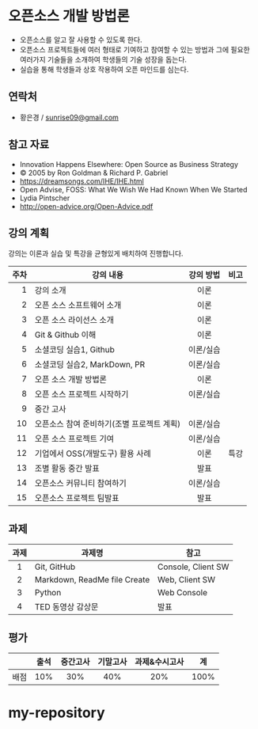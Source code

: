 # 오픈소스 개발 방법론

 * 오픈소스를 알고 잘 사용할 수 있도록 한다.
 * 오픈소스 프로젝트들에 여러 형태로 기여하고 참여할 수 있는 방법과 그에 필요한 여러가지 기술들을 소개하여 학생들의 기술 성장을 돕는다.
 * 실습을 통해 학생들과 상호 작용하여 오픈 마인드를 심는다.

## 연락처

- 황은경 / sunrise09@gmail.com

## 참고 자료
 * Innovation Happens Elsewhere: Open Source as Business Strategy
  * © 2005 by Ron Goldman & Richard P. Gabriel
  * https://dreamsongs.com/IHE/IHE.html
 * Open Advise, FOSS: What We Wish We Had Known When We Started
  * Lydia Pintscher
  * http://open-advice.org/Open-Advice.pdf

## 강의 계획

강의는 이론과 실습 및 특강을 균형있게 배치하여 진행합니다.

| 주차 | 강의 내용 | 강의 방법 | 비고 |
|---:|---|:---:|:---:|
| 1 | 강의 소개 | 이론 | |
| 2 | 오픈 소스 소프트웨어 소개 | 이론 | |
| 3 | 오픈 소스 라이선스 소개 | 이론 | |
| 4 | Git & Github 이해 | 이론 | |
| 5 | 소셜코딩 실습1, Github | 이론/실습 | |
| 6 | 소셜코딩 실습2, MarkDown, PR | 이론/실습 | |
| 7 | 오픈 소스 개발 방법론 | 이론 | |
| 8 | 오픈 소스 프로젝트 시작하기 | 이론/실습 | |
| 9 | 중간 고사 | | |
| 10 | 오픈소스 참여 준비하기(조별 프로젝트 계획) | 이론/실습 | |
| 11 | 오픈 소스 프로젝트 기여 | 이론/실습 | |
| 12 | 기업에서 OSS(개발도구) 활용 사례 | 이론 | 특강 |
| 13 | 조별 활동 중간 발표 | 발표 | |
| 14 | 오픈소스 커뮤니티 참여하기 | 이론/실습 | |
| 15 | 오픈소스 프로젝트 팀발표 | 발표 | |

## 과제

| 과제 | 과제명 | 참고 |
|:---:|-----|-----|
| 1 | Git, GitHub | Console, Client SW |
| 2 | Markdown, ReadMe file Create | Web, Client SW|
| 3 | Python | Web Console |
| 4 | TED 동영상 감상문 | 발표 |

## 평가

|  | 출석 | 중간고사 | 기말고사 | 과제&수시고사 | 계 |
|:---:|:---:|:---:|:---:|:---:|:---:|
| 배점 | 10% | 30% | 40% | 20% | 100% |
# my-repository
